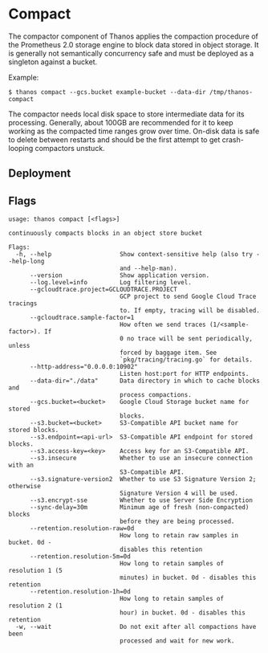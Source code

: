 # Compact

The compactor component of Thanos applies the compaction procedure of the Prometheus 2.0 storage engine to block data stored in object storage.
It is generally not semantically concurrency safe and must be deployed as a singleton against a bucket.

Example:

```
$ thanos compact --gcs.bucket example-bucket --data-dir /tmp/thanos-compact
```

The compactor needs local disk space to store intermediate data for its processing. Generally, about 100GB are recommended for it to keep working as the compacted time ranges grow over time.
On-disk data is safe to delete between restarts and should be the first attempt to get crash-looping compactors unstuck.

## Deployment

## Flags

[embedmd]:# (flags/compact.txt $)
```$
usage: thanos compact [<flags>]

continuously compacts blocks in an object store bucket

Flags:
  -h, --help                   Show context-sensitive help (also try --help-long
                               and --help-man).
      --version                Show application version.
      --log.level=info         Log filtering level.
      --gcloudtrace.project=GCLOUDTRACE.PROJECT  
                               GCP project to send Google Cloud Trace tracings
                               to. If empty, tracing will be disabled.
      --gcloudtrace.sample-factor=1  
                               How often we send traces (1/<sample-factor>). If
                               0 no trace will be sent periodically, unless
                               forced by baggage item. See
                               `pkg/tracing/tracing.go` for details.
      --http-address="0.0.0.0:10902"  
                               Listen host:port for HTTP endpoints.
      --data-dir="./data"      Data directory in which to cache blocks and
                               process compactions.
      --gcs.bucket=<bucket>    Google Cloud Storage bucket name for stored
                               blocks.
      --s3.bucket=<bucket>     S3-Compatible API bucket name for stored blocks.
      --s3.endpoint=<api-url>  S3-Compatible API endpoint for stored blocks.
      --s3.access-key=<key>    Access key for an S3-Compatible API.
      --s3.insecure            Whether to use an insecure connection with an
                               S3-Compatible API.
      --s3.signature-version2  Whether to use S3 Signature Version 2; otherwise
                               Signature Version 4 will be used.
      --s3.encrypt-sse         Whether to use Server Side Encryption
      --sync-delay=30m         Minimum age of fresh (non-compacted) blocks
                               before they are being processed.
      --retention.resolution-raw=0d  
                               How long to retain raw samples in bucket. 0d -
                               disables this retention
      --retention.resolution-5m=0d  
                               How long to retain samples of resolution 1 (5
                               minutes) in bucket. 0d - disables this retention
      --retention.resolution-1h=0d  
                               How long to retain samples of resolution 2 (1
                               hour) in bucket. 0d - disables this retention
  -w, --wait                   Do not exit after all compactions have been
                               processed and wait for new work.

```
